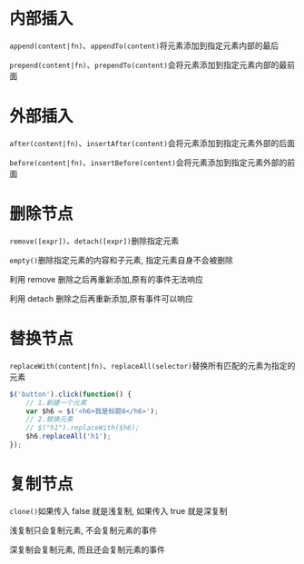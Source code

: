 # 内部插入

`append(content|fn)`、`appendTo(content)`将元素添加到指定元素内部的最后

`prepend(content|fn)`、`prependTo(content)`会将元素添加到指定元素内部的最前面

# 外部插入

`after(content|fn)`、`insertAfter(content)`会将元素添加到指定元素外部的后面

`before(content|fn)`、`insertBefore(content)`会将元素添加到指定元素外部的前面

# 删除节点

`remove([expr])`、`detach([expr])`删除指定元素

`empty()`删除指定元素的内容和子元素, 指定元素自身不会被删除

利用 remove 删除之后再重新添加,原有的事件无法响应

利用 detach 删除之后再重新添加,原有事件可以响应

# 替换节点

`replaceWith(content|fn)`、`replaceAll(selector)`替换所有匹配的元素为指定的元素

```js
$('button').click(function() {
    // 1.新建一个元素
    var $h6 = $('<h6>我是标题6</h6>');
    // 2.替换元素
    // $("h1").replaceWith($h6);
    $h6.replaceAll('h1');
});
```

# 复制节点

`clone()`如果传入 false 就是浅复制, 如果传入 true 就是深复制

浅复制只会复制元素, 不会复制元素的事件

深复制会复制元素, 而且还会复制元素的事件
